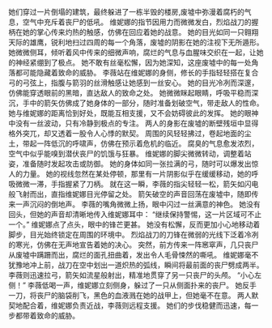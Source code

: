 她们穿过一片倒塌的建筑，最终躲进了一栋半毁的楼房,废墟中弥漫着腐朽的气息，空气中充斥着丧尸的低吼。
维妮娜的指节因用力而微微发白，烈焰战刀的握柄在她的掌心传来灼热的触感，仿佛在回应着她的战意。
她的目光如同一只翱翔天际的雄鹰，锐利地扫过四周的每一个角落，废墟的阴影在她的注视下无所遁形。
她微微侧耳，倾听着风中传来的细微声响，腐烂的气息与血腥味交织在一起，让她的神经紧绷到了极点。
她不敢有丝毫松懈，因为她深知，这座废墟中的每一处角落都可能隐藏着致命的威胁。
李薇站在维妮娜的身侧，修长的手指轻轻搭在复合弓的弓弦上，指腹与箭羽的丝滑触感让她感到一丝安心。
她的目光冷冽而深邃，仿佛能穿透眼前的黑暗，直达敌人的致命之处。
她微微眯起眼睛，呼吸平稳而深沉，手中的箭矢仿佛成了她身体的一部分，随时准备划破空气，带走敌人的性命。
她与维妮娜的距离恰到好处，既能互相支援，又不会妨碍彼此的发挥。
她的眼神中没有一丝波动，只有冷静到极点的专注。
两人的身影在废墟的断壁残垣中显得格外突兀，却又透着一股令人心悸的默契。
周围的风轻轻拂过，卷起地面的尘土，带起一阵低沉的呼啸声，仿佛在预示着危机的临近。
腐臭的气息愈发浓烈，空气中似乎能嗅到潜伏丧尸的饥饿与狂暴。
维妮娜的脚尖微微转动，调整着站姿，准备随时发起攻击或防御。
她的身体如同一张拉满的弓，随时可以爆发出惊人的力量。
她的视线忽然在某处停顿，那里有一片阴影似乎在缓缓移动，她的呼吸微微一滞，手指握紧了刀柄。
就在这一瞬，李薇的指尖轻轻一松，箭矢如闪电般飞射而出，直指维妮娜目光停留之处。
箭矢破空的声音回荡在废墟中，随即传来一声沉闷的倒地声。
李薇的嘴角微微上扬，眼中闪过一丝满意的神色。
她没有回头，但她的声音却清晰地传入维妮娜耳中：
“继续保持警惕，这一片区域可不止一个。”
维妮娜点了点头，眼中的锋芒更甚。
她没有松懈，反而更加小心地移动着脚步，目光始终锁定在周围的环境中。
烈焰战刀的刀锋在微弱的光线下泛着冷冽的寒光，仿佛在无声地宣告着她的决心。
突然，前方传来一阵窸窣声，几只丧尸从废墟中蹒跚而出，腐烂的面孔扭曲着，发出令人毛骨悚然的嘶吼。
维妮娜毫不犹豫地冲上前，战刀在空中划出一道炽热的弧线，瞬间将最前面的丧尸劈成两半。
李薇则迅速拉弓，箭矢如流星般射出，精准地贯穿了另一只丧尸的头颅。
“小心左侧！”
李薇低喝一声，维妮娜立刻侧身，躲过了一只从侧面扑来的丧尸。
她反手一刀，将丧尸的脑袋削飞，黑色的血液溅在她的战甲上，但她毫不在意。
两人默契地配合着，维妮娜负责近战，李薇则远程支援。
她们的步伐稳健而迅速，每一步都带着致命的威胁。